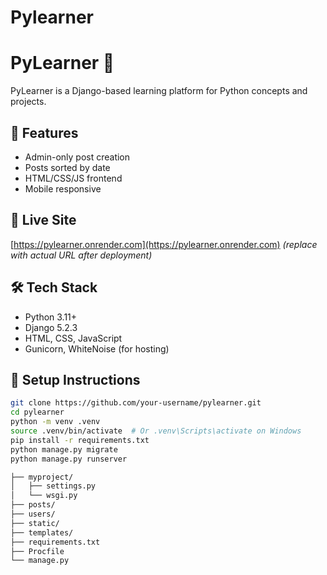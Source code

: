 # Pylearner
# PyLearner 🧠

PyLearner is a Django-based learning platform for Python concepts and projects.

## 🔧 Features

- Admin-only post creation
- Posts sorted by date
- HTML/CSS/JS frontend
- Mobile responsive

## 🚀 Live Site

[https://pylearner.onrender.com](https://pylearner.onrender.com) *(replace with actual URL after deployment)*

## 🛠️ Tech Stack

- Python 3.11+
- Django 5.2.3
- HTML, CSS, JavaScript
- Gunicorn, WhiteNoise (for hosting)

## 🧩 Setup Instructions

```bash
git clone https://github.com/your-username/pylearner.git
cd pylearner
python -m venv .venv
source .venv/bin/activate  # Or .venv\Scripts\activate on Windows
pip install -r requirements.txt
python manage.py migrate
python manage.py runserver

├── myproject/
│   ├── settings.py
│   └── wsgi.py
├── posts/
├── users/
├── static/
├── templates/
├── requirements.txt
├── Procfile
└── manage.py
